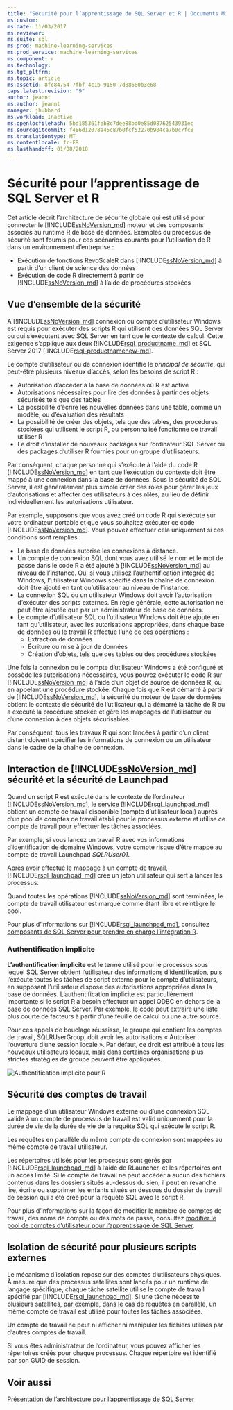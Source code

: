 ```yaml
---
title: "Sécurité pour l’apprentissage de SQL Server et R | Documents Microsoft"
ms.custom: 
ms.date: 11/03/2017
ms.reviewer: 
ms.suite: sql
ms.prod: machine-learning-services
ms.prod_service: machine-learning-services
ms.component: r
ms.technology: 
ms.tgt_pltfrm: 
ms.topic: article
ms.assetid: 8fc84754-7fbf-4c1b-9150-7d88680b3e68
caps.latest.revision: "9"
author: jeannt
ms.author: jeannt
manager: jhubbard
ms.workload: Inactive
ms.openlocfilehash: 5bd185361feb8c7dee88bd0e85d08762543931ec
ms.sourcegitcommit: f486d12078a45c87b0fcf52270b904ca7b0c7fc8
ms.translationtype: MT
ms.contentlocale: fr-FR
ms.lasthandoff: 01/08/2018
---
```

# <a name="security-for-sql-server-machine-learning-and-r"></a>Sécurité pour l’apprentissage de SQL Server et R

Cet article décrit l’architecture de sécurité globale qui est utilisé pour connecter le [!INCLUDE[ssNoVersion_md](../../includes/ssnoversion-md.md)] moteur et des composants associés au runtime R de base de données. Exemples du processus de sécurité sont fournis pour ces scénarios courants pour l’utilisation de R dans un environnement d’entreprise :

+ Exécution de fonctions RevoScaleR dans [!INCLUDE[ssNoVersion_md](../../includes/ssnoversion-md.md)] à partir d’un client de science des données
+ Exécution de code R directement à partir de [!INCLUDE[ssNoVersion_md](../../includes/ssnoversion-md.md)] à l’aide de procédures stockées

## <a name="security-overview"></a>Vue d’ensemble de la sécurité

A [!INCLUDE[ssNoVersion_md](../../includes/ssnoversion-md.md)] connexion ou compte d’utilisateur Windows est requis pour exécuter des scripts R qui utilisent des données SQL Server ou qui s’exécutent avec SQL Server en tant que le contexte de calcul. Cette exigence s’applique aux deux [!INCLUDE[rsql_productname_md](../../includes/rsql-productname-md.md)] et SQL Server 2017 [!INCLUDE[rsql-productnamenew-md](../../includes/rsql-productnamenew-md.md)].

Le compte d’utilisateur ou de connexion identifie le *principal de sécurité*, qui peut-être plusieurs niveaux d’accès, selon les besoins de script R :

+ Autorisation d’accéder à la base de données où R est activé
+ Autorisations nécessaires pour lire des données à partir des objets sécurisés tels que des tables
+ La possibilité d’écrire les nouvelles données dans une table, comme un modèle, ou d’évaluation des résultats
+ La possibilité de créer des objets, tels que des tables, des procédures stockées qui utilisent le script R, ou personnalisé fonctionne ce travail utiliser R
+ Le droit d’installer de nouveaux packages sur l’ordinateur SQL Server ou des packages d’utiliser R fournies pour un groupe d’utilisateurs. 

Par conséquent, chaque personne qui s’exécute à l’aide du code R [!INCLUDE[ssNoVersion_md](../../includes/ssnoversion-md.md)] en tant que l’exécution du contexte doit être mappé à une connexion dans la base de données. Sous la sécurité de SQL Server, il est généralement plus simple créer des rôles pour gérer les jeux d’autorisations et affecter des utilisateurs à ces rôles, au lieu de définir individuellement les autorisations utilisateur. 

Par exemple, supposons que vous avez créé un code R qui s’exécute sur votre ordinateur portable et que vous souhaitez exécuter ce code [!INCLUDE[ssNoVersion_md](../../includes/ssnoversion-md.md)]. Vous pouvez effectuer cela uniquement si ces conditions sont remplies :

+ La base de données autorise les connexions à distance.
+ Un compte de connexion SQL dont vous avez utilisé le nom et le mot de passe dans le code R a été ajouté à [!INCLUDE[ssNoVersion_md](../../includes/ssnoversion-md.md)] au niveau de l’instance. Ou, si vous utilisez l’authentification intégrée de Windows, l’utilisateur Windows spécifié dans la chaîne de connexion doit être ajouté en tant qu’utilisateur au niveau de l’instance.
+ La connexion SQL ou un utilisateur Windows doit avoir l’autorisation d’exécuter des scripts externes. En règle générale, cette autorisation ne peut être ajoutée que par un administrateur de base de données.
+ Le compte d’utilisateur SQL ou l’utilisateur Windows doit être ajouté en tant qu’utilisateur, avec les autorisations appropriées, dans chaque base de données où le travail R effectue l’une de ces opérations :
    + Extraction de données
    + Écriture ou mise à jour de données 
    + Création d’objets, tels que des tables ou des procédures stockées

Une fois la connexion ou le compte d’utilisateur Windows a été configuré et possède les autorisations nécessaires, vous pouvez exécuter le code R sur [!INCLUDE[ssNoVersion_md](../../includes/ssnoversion-md.md)] à l’aide d’un objet de source de données R, ou en appelant une procédure stockée. Chaque fois que R est démarré à partir de [!INCLUDE[ssNoVersion_md](../../includes/ssnoversion-md.md)], la sécurité du moteur de base de données obtient le contexte de sécurité de l’utilisateur qui a démarré la tâche de R ou a exécuté la procédure stockée et gère les mappages de l’utilisateur ou d’une connexion à des objets sécurisables. 

Par conséquent, tous les travaux R qui sont lancées à partir d’un client distant doivent spécifier les informations de connexion ou un utilisateur dans le cadre de la chaîne de connexion.

## <a name="interaction-of-includessnoversionmdincludesssnoversion-mdmd-security-and-launchpad-security"></a>Interaction de [!INCLUDE[ssNoVersion_md](../../includes/ssnoversion-md.md)] sécurité et la sécurité de Launchpad

Quand un script R est exécuté dans le contexte de l’ordinateur [!INCLUDE[ssNoVersion_md](../../includes/ssnoversion-md.md)], le service [!INCLUDE[rsql_launchpad_md](../../includes/rsql-launchpad-md.md)] obtient un compte de travail disponible (compte d’utilisateur local) auprès d’un pool de comptes de travail établi pour le processus externe et utilise ce compte de travail pour effectuer les tâches associées. 

Par exemple, si vous lancez un travail R avec vos informations d’identification de domaine Windows, votre compte risque d’être mappé au compte de travail Launchpad *SQLRUser01*.

Après avoir effectué le mappage à un compte de travail, [!INCLUDE[rsql_launchpad_md](../../includes/rsql-launchpad-md.md)] crée un jeton utilisateur qui sert à lancer les processus. 

Quand toutes les opérations [!INCLUDE[ssNoVersion_md](../../includes/ssnoversion-md.md)] sont terminées, le compte de travail utilisateur est marqué comme étant libre et réintègre le pool.

Pour plus d’informations sur [!INCLUDE[rsql_launchpad_md](../../includes/rsql-launchpad-md.md)], consultez [composants de SQL Server pour prendre en charge l’intégration R](../../advanced-analytics/r/new-components-in-sql-server-to-support-r.md).

### <a name="implied-authentication"></a>Authentification implicite

**L’authentification implicite** est le terme utilisé pour le processus sous lequel SQL Server obtient l’utilisateur des informations d’identification, puis l’exécute toutes les tâches de script externe pour le compte d’utilisateurs, en supposant l’utilisateur dispose des autorisations appropriées dans la base de données. L’authentification implicite est particulièrement importante si le script R a besoin effectuer un appel ODBC en dehors de la base de données SQL Server. Par exemple, le code peut extraire une liste plus courte de facteurs à partir d’une feuille de calcul ou une autre source.

Pour ces appels de bouclage réussisse, le groupe qui contient les comptes de travail, SQLRUserGroup, doit avoir les autorisations « Autoriser l’ouverture d’une session locale ». Par défaut, ce droit est attribué à tous les nouveaux utilisateurs locaux, mais dans certaines organisations plus strictes stratégies de groupe peuvent être appliquées.

![Authentification implicite pour R](media/implied-auth-rsql.png)

## <a name="security-of-worker-accounts"></a>Sécurité des comptes de travail

Le mappage d’un utilisateur Windows externe ou d’une connexion SQL valide à un compte de processus de travail est valid uniquement pour la durée de vie de la durée de vie de la requête SQL qui exécute le script R.

Les requêtes en parallèle du même compte de connexion sont mappées au même compte de travail utilisateur.

Les répertoires utilisés pour les processus sont gérés par [!INCLUDE[rsql_launchpad_md](../../includes/rsql-launchpad-md.md)] à l’aide de RLauncher, et les répertoires ont un accès limité. Si le compte de travail ne peut accéder à aucun des fichiers contenus dans les dossiers situés au-dessus du sien, il peut en revanche lire, écrire ou supprimer les enfants situés en dessous du dossier de travail de session qui a été créé pour la requête SQL avec le script R.

Pour plus d’informations sur la façon de modifier le nombre de comptes de travail, des noms de compte ou des mots de passe, consultez [modifier le pool de comptes d’utilisateur pour l’apprentissage de SQL Server](../../advanced-analytics/r/modify-the-user-account-pool-for-sql-server-r-services.md).

## <a name="security-isolation-for-multiple-external-scripts"></a>Isolation de sécurité pour plusieurs scripts externes

Le mécanisme d’isolation repose sur des comptes d’utilisateurs physiques. À mesure que des processus satellites sont lancés pour un runtime de langage spécifique, chaque tâche satellite utilise le compte de travail spécifié par [!INCLUDE[rsql_launchpad_md](../../includes/rsql-launchpad-md.md)]. Si une tâche nécessite plusieurs satellites, par exemple, dans le cas de requêtes en parallèle, un même compte de travail est utilisé pour toutes les tâches associées.

Un compte de travail ne peut ni afficher ni manipuler les fichiers utilisés par d’autres comptes de travail.
 
Si vous êtes administrateur de l’ordinateur, vous pouvez afficher les répertoires créés pour chaque processus. Chaque répertoire est identifié par son GUID de session.

## <a name="see-also"></a>Voir aussi

[Présentation de l’architecture pour l’apprentissage de SQL Server](../../advanced-analytics/r/architecture-overview-sql-server-r.md)
